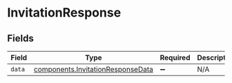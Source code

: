 # InvitationResponse


## Fields

| Field                                                                                         | Type                                                                                          | Required                                                                                      | Description                                                                                   |
| --------------------------------------------------------------------------------------------- | --------------------------------------------------------------------------------------------- | --------------------------------------------------------------------------------------------- | --------------------------------------------------------------------------------------------- |
| `data`                                                                                        | [components.InvitationResponseData](../../../sdk/models/components/invitationresponsedata.md) | :heavy_minus_sign:                                                                            | N/A                                                                                           |